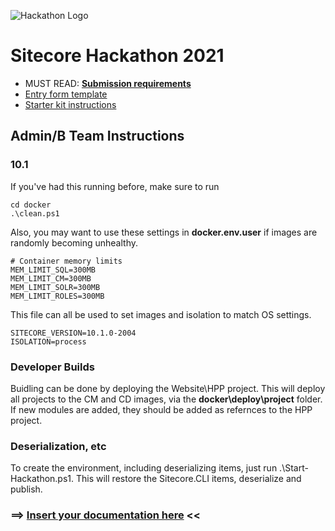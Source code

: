 ![Hackathon Logo](docs/images/hackathon.png?raw=true "Hackathon Logo")

# Sitecore Hackathon 2021

- MUST READ: **[Submission requirements](SUBMISSION_REQUIREMENTS.md)**
- [Entry form template](ENTRYFORM.md)
- [Starter kit instructions](STARTERKIT_INSTRUCTIONS.md)
  
  
## Admin/B Team Instructions

### 10.1

If you've had this running before, make sure to run

    cd docker
    .\clean.ps1

Also, you may want to use these settings in **docker\.env.user** if images are randomly becoming unhealthy. 

    # Container memory limits
    MEM_LIMIT_SQL=300MB
    MEM_LIMIT_CM=300MB
    MEM_LIMIT_SOLR=300MB
    MEM_LIMIT_ROLES=300MB

This file can all be used to set images and isolation to match OS settings.
    
    SITECORE_VERSION=10.1.0-2004
    ISOLATION=process
### Developer Builds

Buidling can be done by deploying the Website\HPP project.  This will deploy all projects to the CM and CD images, via the **docker\deploy\project** folder. If new modules are added, they should be added as refernces to the HPP project.

### Deserialization, etc

To create the environment, including deserializing items, just run .\Start-Hackathon.ps1.   This will restore the Sitecore.CLI items, deserialize and publish.

### ⟹ [Insert your documentation here](ENTRYFORM.md) <<